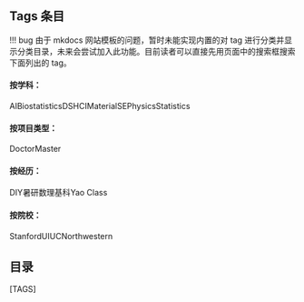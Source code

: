 

<!-- 由于目前真的太乱了，暂时用这种铸币的方式制作一个 tag 目录，以后慢慢研究怎么集成到模板里吧 -->
<!-- 也请添加了tag的作者有空的话维护一下这个目录 -->
## Tags 条目
!!! bug
    由于 mkdocs 网站模板的问题，暂时未能实现内置的对 tag 进行分类并显示分类目录，未来会尝试加入此功能。目前读者可以直接先用页面中的搜索框搜索下面列出的 tag。

#### 按学科：
<span class="md-tag">AI</span><span class="md-tag">Biostatistics</span><span class="md-tag">DS</span><span class="md-tag">HCI</span><span class="md-tag">MaterialSE</span><span class="md-tag">Physics</span><span class="md-tag">Statistics</span>

#### 按项目类型：
<span class="md-tag">Doctor</span><span class="md-tag">Master</span>

#### 按经历：
<span class="md-tag">DIY</span><span class="md-tag">暑研</span><span class="md-tag">数理基科</span><span class="md-tag">Yao Class</span>

#### 按院校：
<span class="md-tag">Stanford</span><span class="md-tag">UIUC</span><span class="md-tag">Northwestern</span>

## 目录

[TAGS]
